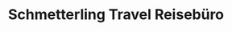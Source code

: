 ---
title: "Schmetterling Travel Reisebüro"
url: /landshut/schmetterling-travel-reisebuero/
shop: Reisebüro
---